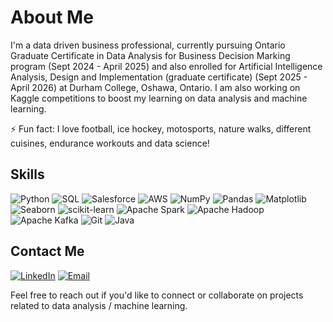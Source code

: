 # About Me
I'm a data driven business professional, currently pursuing Ontario Graduate Certificate in Data Analysis for Business Decision Marking program (Sept 2024 - April 2025) and also enrolled for Artificial Intelligence Analysis, Design and Implementation (graduate certificate) (Sept 2025 - April 2026) at Durham College, Oshawa, Ontario. I am also working on Kaggle competitions to boost my learning on data analysis and machine learning.

⚡ Fun fact: I love football, ice hockey, motosports, nature walks, different cuisines, endurance workouts and data science!

## Skills
![Python](https://img.shields.io/badge/-Python-3776AB?logo=python&logoColor=white&style=for-the-badge)
![SQL](https://img.shields.io/badge/-SQL-336791?logo=postgresql&logoColor=white&style=for-the-badge)
![Salesforce](https://img.shields.io/badge/-Salesforce-00A1E0?logo=salesforce&logoColor=white&style=for-the-badge)
![AWS](https://img.shields.io/badge/-AWS-232F3E?logo=amazon-aws&logoColor=white&style=for-the-badge)
![NumPy](https://img.shields.io/badge/-NumPy-013243?logo=numpy&logoColor=white&style=for-the-badge)
![Pandas](https://img.shields.io/badge/-Pandas-150458?logo=pandas&logoColor=white&style=for-the-badge)
![Matplotlib](https://img.shields.io/badge/-Matplotlib-000000?style=flat&logo=python)
![Seaborn](https://img.shields.io/badge/seaborn-%3E%3D0.9.0-yellowgreen)
![scikit-learn](https://img.shields.io/badge/-scikit--learn-F7931E?logo=scikit-learn&logoColor=white&style=for-the-badge)
![Apache Spark](https://img.shields.io/badge/Apache%20Spark-E25A1C?style=for-the-badge&logo=apachespark&logoColor=white)
![Apache Hadoop](https://img.shields.io/badge/Apache_Hadoop-222?&logo=apache-hadoop&logoColor=66CCFF)
![Apache Kafka](https://img.shields.io/badge/-Apache%20Kafka-231F20?logo=apache-kafka&logoColor=white&style=for-the-badge)
![Git](https://img.shields.io/badge/-Git-F05032?logo=git&logoColor=white&style=for-the-badge)
![Java](https://img.shields.io/badge/-Java-007396?logo=java&logoColor=white&style=for-the-badge)

## Contact Me
[![LinkedIn](https://img.shields.io/badge/-LinkedIn-0A66C2?logo=linkedin&logoColor=white&style=for-the-badge)](https://www.linkedin.com/in/pranayagarwal7/)
[![Email](https://img.shields.io/badge/-Email-D14836?logo=gmail&logoColor=white&style=for-the-badge)](mailto:aglpranay@gmail.com)

Feel free to reach out if you'd like to connect or collaborate on projects related to data analysis / machine learning.
